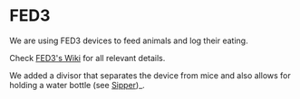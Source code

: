 # FED3

We are using FED3 devices to feed animals and log their eating.

Check [FED3's Wiki](https://github.com/KravitzLabDevices/FED3/wiki) for all relevant details.

We added a divisor that separates the device from mice and also allows for holding a water bottle (see [Sipper]())_. 